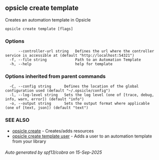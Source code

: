 ## opsicle create template

Creates an automation template in Opsicle

```
opsicle create template [flags]
```

### Options

```
      --controller-url string   Defines the url where the controller service is accessible at (default "http://localhost:54321")
  -f, --file string             Path to an Automation Template
  -h, --help                    help for template
```

### Options inherited from parent commands

```
  -C, --config string      Defines the location of the global configuration used (default "~/.opsicle/config")
  -l, --log-level string   Sets the log level (one of [trace, debug, info, warn, error]) (default "info")
  -o, --output string      Sets the output format where applicable (one of [text, json]) (default "text")
```

### SEE ALSO

* [opsicle create](cli/opsicle_create.md)	 - Creates/adds resources
* [opsicle create template user](cli/opsicle_create_template_user.md)	 - Adds a user to an automation template from your library

###### Auto generated by spf13/cobra on 15-Sep-2025

